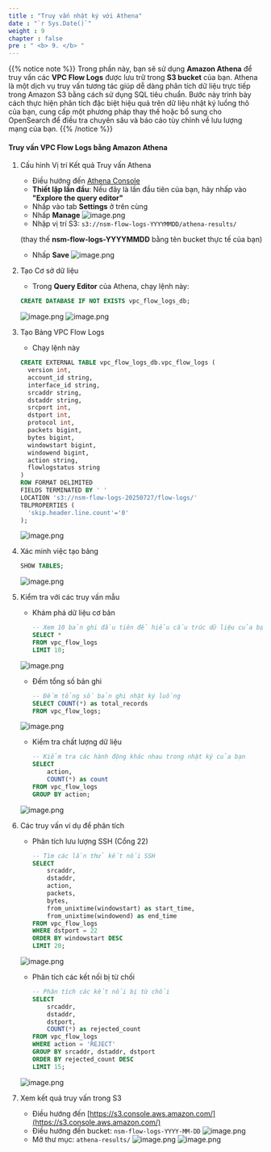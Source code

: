 ```yaml
---
title : "Truy vấn nhật ký với Athena"
date : "`r Sys.Date()`"
weight : 9
chapter : false
pre : " <b> 9. </b> "
---
```


{{% notice note %}}
Trong phần này, bạn sẽ sử dụng **Amazon Athena** để truy vấn các **VPC Flow Logs** được lưu trữ trong **S3 bucket** của bạn. Athena là một dịch vụ truy vấn tương tác giúp dễ dàng phân tích dữ liệu trực tiếp trong Amazon S3 bằng cách sử dụng SQL tiêu chuẩn. Bước này trình bày cách thực hiện phân tích đặc biệt hiệu quả trên dữ liệu nhật ký luồng thô của bạn, cung cấp một phương pháp thay thế hoặc bổ sung cho OpenSearch để điều tra chuyên sâu và báo cáo tùy chỉnh về lưu lượng mạng của bạn.
{{% /notice %}}

#### Truy vấn VPC Flow Logs bằng Amazon Athena
1. Cấu hình Vị trí Kết quả Truy vấn Athena
    - Điều hướng đến [Athena Console](https://console.aws.amazon.com/athena/)
    - **Thiết lập lần đầu**: Nếu đây là lần đầu tiên của bạn, hãy nhấp vào **"Explore the query editor"**
    - Nhấp vào tab **Settings** ở trên cùng
    - Nhấp **Manage**
    ![image.png](../../images/9/image.png)
    - Nhập vị trí S3: `s3://nsm-flow-logs-YYYYMMDD/athena-results/`

    (thay thế **nsm-flow-logs-YYYYMMDD** bằng tên bucket thực tế của bạn)
    - Nhấp **Save**
    ![image.png](../../images/9/image%201.png)
2. Tạo Cơ sở dữ liệu
    - Trong **Query Editor** của Athena, chạy lệnh này:
    ```sql
    CREATE DATABASE IF NOT EXISTS vpc_flow_logs_db;
    ```
    ![image.png](../../images/9/image%202.png)
    ![image.png](../../images/9/image%203.png)

3. Tạo Bảng VPC Flow Logs
    - Chạy lệnh này
    ```sql
    CREATE EXTERNAL TABLE vpc_flow_logs_db.vpc_flow_logs (
      version int,
      account_id string,
      interface_id string,
      srcaddr string,
      dstaddr string,
      srcport int,
      dstport int,
      protocol int,
      packets bigint,
      bytes bigint,
      windowstart bigint,
      windowend bigint,
      action string,
      flowlogstatus string
    )
    ROW FORMAT DELIMITED
    FIELDS TERMINATED BY ' '
    LOCATION 's3://nsm-flow-logs-20250727/flow-logs/'
    TBLPROPERTIES (
      'skip.header.line.count'='0'
    );
    ```
    ![image.png](../../images/9/image%204.png)
4. Xác minh việc tạo bảng
    ```sql
    SHOW TABLES;
    ```
    ![image.png](../../images/9/image%205.png)
5. Kiểm tra với các truy vấn mẫu
    - Khám phá dữ liệu cơ bản
        ```sql
        -- Xem 10 bản ghi đầu tiên để hiểu cấu trúc dữ liệu của bạn
        SELECT *
        FROM vpc_flow_logs
        LIMIT 10;
        ```
    ![image.png](../../images/9/image%206.png)
    - Đếm tổng số bản ghi
        ```sql
        -- Đếm tổng số bản ghi nhật ký luồng
        SELECT COUNT(*) as total_records
        FROM vpc_flow_logs;
        ```
    ![image.png](../../images/9/image%207.png)
    - Kiểm tra chất lượng dữ liệu
        ```sql
        -- Kiểm tra các hành động khác nhau trong nhật ký của bạn
        SELECT
            action,
            COUNT(*) as count
        FROM vpc_flow_logs
        GROUP BY action;
        ```
    ![image.png](../../images/9/image%208.png)
6. Các truy vấn ví dụ để phân tích
    - Phân tích lưu lượng SSH (Cổng 22)
        ```sql
        -- Tìm các lần thử kết nối SSH
        SELECT
            srcaddr,
            dstaddr,
            action,
            packets,
            bytes,
            from_unixtime(windowstart) as start_time,
            from_unixtime(windowend) as end_time
        FROM vpc_flow_logs
        WHERE dstport = 22
        ORDER BY windowstart DESC
        LIMIT 20;
        ```
    ![image.png](../../images/9/image%209.png)
    - Phân tích các kết nối bị từ chối
        ```sql
        -- Phân tích các kết nối bị từ chối
        SELECT
            srcaddr,
            dstaddr,
            dstport,
            COUNT(*) as rejected_count
        FROM vpc_flow_logs
        WHERE action = 'REJECT'
        GROUP BY srcaddr, dstaddr, dstport
        ORDER BY rejected_count DESC
        LIMIT 15;
        ```
    ![image.png](../../images/9/image%2010.png)
7. Xem kết quả truy vấn trong S3
    - Điều hướng đến [https://s3.console.aws.amazon.com/](https://s3.console.aws.amazon.com/)
    - Điều hướng đến bucket: `nsm-flow-logs-YYYY-MM-DD`
    ![image.png](../../images/9/image%2011.png)
    - Mở thư mục: `athena-results/`
    ![image.png](../../images/9/image%2012.png)
    ![image.png](../../images/9/image%2013.png)